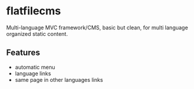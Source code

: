 flatfilecms
===========

Multi-language MVC framework/CMS, basic but clean, for multi language organized static content.

## Features

- automatic menu
- language links
- same page in other languages links
